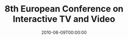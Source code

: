 ---
acronym: EuroITV2010
date: '2010-06-09T00:00:00'
ext_url: http://www.euroitv2010.org/
location: Tampere, Finland
submission_date: '2010-01-24T00:00:00'
title: 8th European Conference on Interactive TV and Video
---